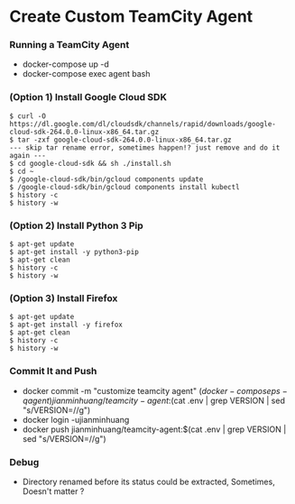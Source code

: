 # Create Custom TeamCity Agent

### Running a TeamCity Agent
* docker-compose up -d
* docker-compose exec agent bash

### (Option 1) Install Google Cloud SDK 
```
$ curl -O https://dl.google.com/dl/cloudsdk/channels/rapid/downloads/google-cloud-sdk-264.0.0-linux-x86_64.tar.gz
$ tar -zxf google-cloud-sdk-264.0.0-linux-x86_64.tar.gz
--- skip tar rename error, sometimes happen!? just remove and do it again ---
$ cd google-cloud-sdk && sh ./install.sh
$ cd ~
$ /google-cloud-sdk/bin/gcloud components update
$ /google-cloud-sdk/bin/gcloud components install kubectl
$ history -c
$ history -w
```

### (Option 2) Install Python 3 Pip
```
$ apt-get update
$ apt-get install -y python3-pip
$ apt-get clean
$ history -c
$ history -w
```

### (Option 3) Install Firefox
```
$ apt-get update
$ apt-get install -y firefox
$ apt-get clean
$ history -c
$ history -w
```

### Commit It and Push
* docker commit -m "customize teamcity agent" $(docker-compose ps -q agent) jianminhuang/teamcity-agent:$(cat .env | grep VERSION | sed "s/VERSION=//g")
* docker login -ujianminhuang
* docker push jianminhuang/teamcity-agent:$(cat .env | grep VERSION | sed "s/VERSION=//g")

### Debug
* Directory renamed before its status could be extracted, Sometimes, Doesn't matter ?

